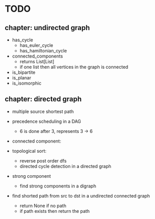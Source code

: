 # TODO

## chapter: undirected graph
- has_cycle
    - has_euler_cycle
    - has_hamiltonian_cycle
- connected_components
    - returns List[List]
    - if one list then all vertices in the graph is connected
- is_bipartite
- is_planar
- is_isomorphic

## chapter: directed graph
- multiple source shortest path
- precedence scheduling in a DAG
    - 6 is done after 3, represents 3 -> 6

- connected component:
- topological sort:
    - reverse post order dfs
    - directed cycle detection in a directed graph
- strong component
    - find strong components in a digraph
- find shorted path from src to dst in a undirected connected graph
    - return None if no path 
    - if path exists then return the path 


